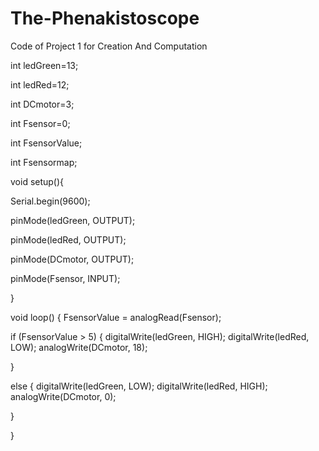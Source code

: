The-Phenakistoscope
===================

Code of Project 1 for Creation And Computation 



int ledGreen=13;

int ledRed=12;

int DCmotor=3;

int Fsensor=0;

int FsensorValue;

int Fsensormap;

void setup(){

Serial.begin(9600);


pinMode(ledGreen, OUTPUT);

pinMode(ledRed, OUTPUT);

pinMode(DCmotor, OUTPUT);

pinMode(Fsensor, INPUT);

}

void loop()
{
  FsensorValue = analogRead(Fsensor);



if (FsensorValue > 5) {
digitalWrite(ledGreen, HIGH);
digitalWrite(ledRed, LOW);
analogWrite(DCmotor, 18);

}

else {
digitalWrite(ledGreen, LOW);
digitalWrite(ledRed, HIGH);
analogWrite(DCmotor, 0);

}

}
  
  
  

